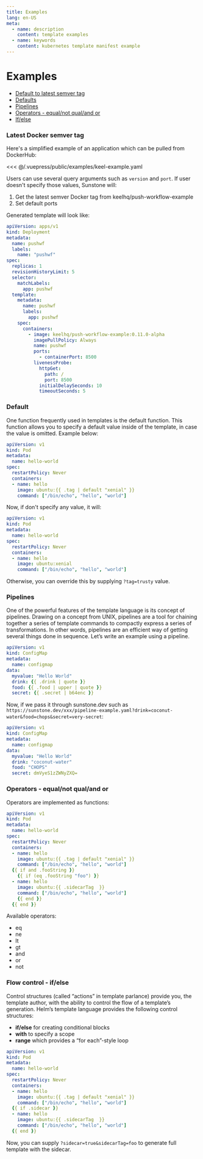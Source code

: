 ```yaml
---
title: Examples
lang: en-US
meta:
  - name: description
    content: template examples
  - name: keywords
    content: kubernetes template manifest example
---
```


# Examples


- [Default to latest semver tag ](/examples/#latest-docker-semver-tag)
- [Defaults](/examples/#default)
- [Pipelines](/examples/#pipelines)
- [Operators - equal/not qual/and or](/examples/#operators-equal-not-qual-and-or)
- [If/else](/examples/#flow-control-if-else)

### Latest Docker semver tag

Here's a simplified example of an application which can be pulled from DockerHub:

<<< @/.vuepress/public/examples/keel-example.yaml

Users can use several query arguments such as `version` and `port`. If user doesn't specify those values, Sunstone will:

1. Get the latest semver Docker tag from keelhq/push-workflow-example
2. Set default ports

Generated template will look like:

```yaml
apiVersion: apps/v1
kind: Deployment
metadata: 
  name: pushwf  
  labels: 
    name: "pushwf"
spec:
  replicas: 1
  revisionHistoryLimit: 5
  selector:
    matchLabels:
      app: pushwf
  template:
    metadata:
      name: pushwf
      labels:
        app: pushwf
    spec:     
      containers:                    
        - image: keelhq/push-workflow-example:0.11.0-alpha
          imagePullPolicy: Always
          name: pushwf
          ports:
            - containerPort: 8500
          livenessProbe:
            httpGet:
              path: /
              port: 8500
            initialDelaySeconds: 10
            timeoutSeconds: 5    
```


### Default

One function frequently used in templates is the default function. This function allows you to specify a default value inside of the template, in case the value is omitted. Example below:

```yaml
apiVersion: v1
kind: Pod
metadata:
  name: hello-world
spec:
  restartPolicy: Never
  containers:
  - name: hello
    image: ubuntu:{{ .tag | default "xenial" }}
    command: ["/bin/echo", "hello", "world"]
```

Now, if don't specify any value, it will:

```yaml
apiVersion: v1
kind: Pod
metadata:
  name: hello-world
spec:
  restartPolicy: Never
  containers:
  - name: hello
    image: ubuntu:xenial
    command: ["/bin/echo", "hello", "world"]
```

Otherwise, you can override this by supplying `?tag=trusty` value.

### Pipelines

One of the powerful features of the template language is its concept of pipelines. Drawing on a concept from UNIX, pipelines are a tool for chaining together a series of template commands to compactly express a series of transformations. In other words, pipelines are an efficient way of getting several things done in sequence. Let’s write an example using a pipeline.

```yaml
apiVersion: v1
kind: ConfigMap
metadata:
  name: configmap
data:
  myvalue: "Hello World"
  drink: {{ .drink | quote }}
  food: {{ .food | upper | quote }}
  secret: {{ .secret | b64enc }}
```

Now, if we pass it through sunstone.dev such as `https://sunstone.dev/xxx/pipeline-example.yaml?drink=coconut-water&food=chops&secret=very-secret`:

```yaml
apiVersion: v1
kind: ConfigMap
metadata:
  name: configmap
data:
  myvalue: "Hello World"
  drink: "coconut-water"
  food: "CHOPS"
  secret: dmVyeS1zZWNyZXQ=
```

### Operators - equal/not qual/and or

Operators are implemented as functions:

```yaml
apiVersion: v1
kind: Pod
metadata:
  name: hello-world
spec:
  restartPolicy: Never
  containers:
  - name: hello
    image: ubuntu:{{ .tag | default "xenial" }}
    command: ["/bin/echo", "hello", "world"]
  {{ if and .fooString }} 
    {{ if (eq .fooString "foo") }}
  - name: hello
    image: ubuntu:{{ .sidecarTag  }}
    command: ["/bin/echo", "hello", "world"]
    {{ end }}
  {{ end }}
```

Available operators:

- eq
- ne
- lt 
- gt
- and
- or 
- not

### Flow control - if/else

Control structures (called “actions” in template parlance) provide you, the template author, with the ability to control the flow of a template’s generation. Helm’s template language provides the following control structures:

- **if/else** for creating conditional blocks
- **with** to specify a scope
- **range** which provides a “for each”-style loop


```yaml
apiVersion: v1
kind: Pod
metadata:
  name: hello-world
spec:
  restartPolicy: Never
  containers:
  - name: hello
    image: ubuntu:{{ .tag | default "xenial" }}
    command: ["/bin/echo", "hello", "world"]
  {{ if .sidecar }}
  - name: hello
    image: ubuntu:{{ .sidecarTag  }}
    command: ["/bin/echo", "hello", "world"]
  {{ end }}
```

Now, you can supply `?sidecar=true&sidecarTag=foo` to generate full template with the sidecar.